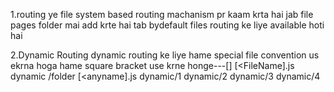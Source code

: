 1.routing
   ye file system based routing machanism pr kaam krta hai
   jab file pages folder mai add krte hai tab
   bydefault files routing ke liye available hoti hai

2.Dynamic Routing
      dynamic routing ke liye hame special file convention us ekrna hoga 
      hame square bracket use krne honge---[]
         [<FileName].js
            dynamic /folder
            [<anyname].js
               dynamic/1
               dynamic/2
               dynamic/3
               dynamic/4


